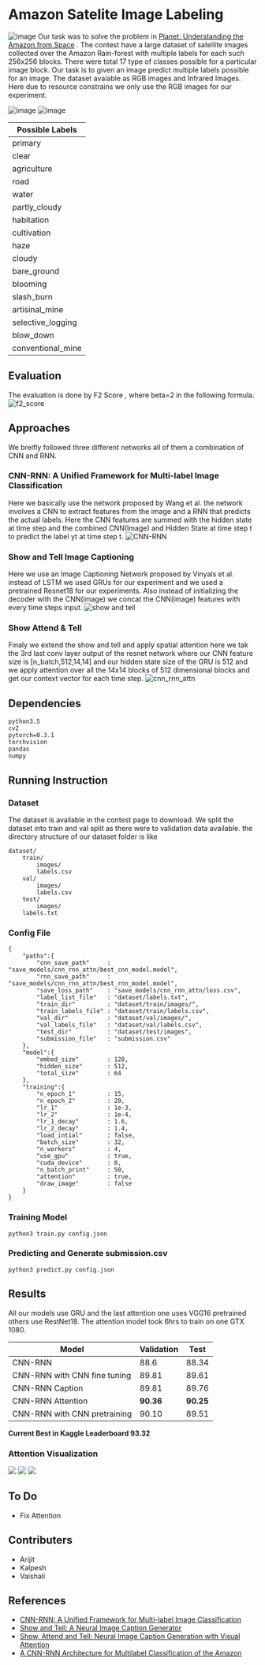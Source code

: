 # Amazon Satelite Image Labeling

![image](images/contest.png )
Our task was to solve the problem in [Planet: Understanding the Amazon from Space](https://www.kaggle.com/c/planet-understanding-the-amazon-from-space) .
The contest have a large dataset of satellite images collected over the Amazon Rain-forest with multiple labels for each such 256x256
blocks. There were total 17 type of classes possible for a particular image block. Our task is to given an image predict multiple labels
possible for an image. The dataset avaiable as RGB images and Infrared Images. Here due to resource constrains we only use the RGB images for our experiment.

![image](images/image_chips.png)
![image](images/class_labels.png)

| Possible Labels| 
| ------------- |
|primary |
|clear |
|agriculture |
|road |
|water |
|partly_cloudy |
|habitation |
|cultivation |
|haze |
|cloudy |
|bare_ground |
|blooming |
|slash_burn |
|artisinal_mine |
|selective_logging |
|blow_down |
|conventional_mine |

## Evaluation
The evaluation is done by F2 Score , where beta=2 in the following formula.
![f2_score](images/f_beta.png)

## Approaches 
We breifly followed three different networks all of them a combination of CNN and RNN. 
### CNN-RNN: A Unified Framework for Multi-label Image Classification
Here we basically use the network proposed by Wang et al. the network involves a CNN to extract features from the image and a RNN that predicts the actual labels. Here the CNN features are summed with the hidden state at time step and the combined CNN(Image) and Hidden State at time step t to predict the label yt at time step t. 
![CNN-RNN](images/cnn_rnn.png)
### Show and Tell Image Captioning
Here we use an Image Captioning Network proposed by Vinyals et al. instead of LSTM we used GRUs for our experiment and we used a pretrained Resnet18 for our experiments. Also instead of initializing the decoder with the CNN(image) we concat the CNN(image) features with every time steps input. 
![show and tell](images/cnn_rnn_im_caption.jpg)
### Show Attend & Tell 
Finaly we extend the show and tell and apply spatial attention here we tak the 3rd last conv layer output of the resnet network where our CNN feature size is [n_batch,512,14,14] and our hidden state size of the GRU is 512 and we apply attention over all the 14x14 blocks of 512 dimensional blocks and get our context vector for each time step. 
![cnn_rnn_attn](images/cnn_rnn_attn.png)

## Dependencies

	python3.5
	cv2
	pytorch=0.3.1
	torchvision
	pandas
	numpy

## Running Instruction

### Dataset
The dataset is available in the contest page to download. We split the dataset into train and val split as there were to validation data available. the directory structure of our dataset folder is like

	dataset/
		train/
			images/
			labels.csv
		val/
			images/
			labels.csv
		test/
			images/
		labels.txt

### Config File 

	{
		"paths":{
			"cnn_save_path"		: "save_models/cnn_rnn_attn/best_cnn_model.model",
			"rnn_save_path" 	: "save_models/cnn_rnn_attn/best_rnn_model.model",
			"save_loss_path"	: "save_models/cnn_rnn_attn/loss.csv",
			"label_list_file"	: "dataset/labels.txt",
			"train_dir"			: "dataset/train/images/",
			"train_labels_file"	: "dataset/train/labels.csv",
			"val_dir"			: "dataset/val/images/",
			"val_labels_file"	: "dataset/val/labels.csv",
			"test_dir"			: "dataset/test/images",
			"submission_file"	: "submission.csv"
		},
		"model":{
			"embed_size"		: 128,
			"hidden_size"		: 512,
			"total_size"		: 64
		},
		"training":{
			"n_epoch_1"			: 15,
			"n_epoch_2"			: 20,
			"lr_1"				: 1e-3,
			"lr_2"				: 1e-4,
			"lr_1_decay"		: 1.6,
			"lr_2_decay"		: 1.4,
			"load_intial"		: false,
			"batch_size"		: 32,
			"n_workers"			: 4,
			"use_gpu"			: true,
			"cuda_device"		: 0,
			"n_batch_print"		: 50,
			"attention"			: true,
			"draw_image"		: false
		}
	}
	
	
### Training Model

	python3 train.py config.json

### Predicting and Generate submission.csv
	
	python3 predict.py config.json
	
## Results

All our models use GRU and the last attention one uses VGG16 pretrained others use RestNet18. The attention model took 6hrs to train on one GTX 1080. 

| Model | Validation | Test |
|--| -- |--|
|CNN-RNN | 88.6 | 88.34 |
|CNN-RNN with CNN fine tuning | 89.81 | 89.61 |
|CNN-RNN Caption | 89.81 | 89.76 |
|CNN-RNN Attention | **90.36** | **90.25** |
|CNN-RNN with CNN pretraining | 90.10 | 89.51 |

**Current Best in Kaggle Leaderboard 93.32**

### Attention Visualization

![](images/res1.jpg)
![](images/res2.jpg)
![](images/res3.jpg) 

## To Do

-	Fix Attention

## Contributers

-	Arijit
-	Kalpesh
-	Vaishali

## References

- [CNN-RNN: A Unified Framework for Multi-label Image Classification](https://arxiv.org/abs/1604.04573)
- [Show and Tell: A Neural Image Caption Generator](https://arxiv.org/abs/1411.4555)
- [Show, Attend and Tell: Neural Image Caption Generation with Visual Attention](https://arxiv.org/abs/1502.03044)
- [A CNN-RNN Architecture for Multilabel Classification of the Amazon](cs231n.stanford.edu/reports/2017/posters/903.pdf)
 
